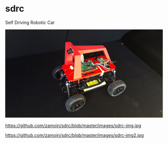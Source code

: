 # sdrc
Self Driving Robotic Car

<img src="./images/sdrc-img.jpg">

https://github.com/zamoin/sdrc/blob/master/images/sdrc-img.jpg

https://github.com/zamoin/sdrc/blob/master/images/sdrc-img2.jpg
